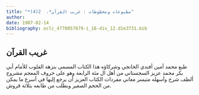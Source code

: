 ```yaml
---
title: "*مطبوعات ومخطوطات : غريب القرآن*.  2(4)"
author: 
date: 1907-02-14
bibliography: oclc_4770057679-i_16-div_12.d1e3731.bib
---
```




##  غريب القرآن 


 طبع محمد أمين أفندي الخانجي وشركاؤه هذا الكتاب المسمى بنزهة القلوب للأمام أبي بكر محمد عزيز السجستاني من أهل ال  مئة  الرابعة وهو على حروف المعجم مشروح ألطف شرح وأسهله متيسر معاني مفردات الكتاب العزيز أن يرجع إليها في أسرع ما يمكن من الحجم الصغير وبطلب من طابعه بثلاثة قروش. 
